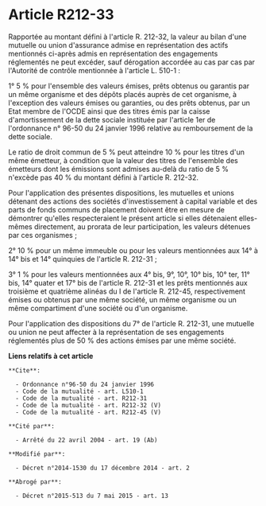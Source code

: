 # Article R212-33

Rapportée au montant défini à l'article R. 212-32, la valeur au bilan d'une mutuelle ou union d'assurance admise en
représentation des actifs mentionnés ci-après admis en représentation des engagements réglementés ne peut excéder, sauf
dérogation accordée au cas par cas par l'Autorité de contrôle mentionnée à l'article L. 510-1 : 

1° 5 % pour l'ensemble des valeurs émises, prêts obtenus ou garantis par un même organisme et des dépôts placés auprès de cet
organisme, à l'exception des valeurs émises ou garanties, ou des prêts obtenus, par un Etat membre de l'OCDE ainsi que des
titres émis par la caisse d'amortissement de la dette sociale instituée par l'article 1er de l'ordonnance n° 96-50 du 24
janvier 1996 relative au remboursement de la dette sociale. 

Le ratio de droit commun de 5 % peut atteindre 10 % pour les titres d'un même émetteur, à condition que la valeur des titres
de l'ensemble des émetteurs dont les émissions sont admises au-delà du ratio de 5 % n'excède pas 40 % du montant défini à
l'article R. 212-32. 

Pour l'application des présentes dispositions, les mutuelles et unions détenant des actions des sociétés d'investissement à
capital variable et des parts de fonds communs de placement doivent être en mesure de démontrer qu'elles respecteraient le
présent article si elles détenaient elles-mêmes directement, au prorata de leur participation, les valeurs détenues par ces
organismes ; 

2° 10 % pour un même immeuble ou pour les valeurs mentionnées aux 14° à 14° bis et 14° quinquies de l'article R. 212-31 ; 

3° 1 % pour les valeurs mentionnées aux 4° bis, 9°, 10°, 10° bis, 10° ter, 11° bis, 14° quater et 17° bis de l'article R.
212-31 et les prêts mentionnés aux troisième et quatrième alinéas du I de l'article R. 212-45, respectivement émises ou
obtenus par une même société, un même organisme ou un même compartiment d'une société ou d'un organisme. 

Pour l'application des dispositions du 7° de l'article R. 212-31, une mutuelle ou union ne peut affecter à la représentation
de ses engagements réglementés plus de 50 % des actions émises par une même société.

**Liens relatifs à cet article**

	**Cite**:

	  - Ordonnance n°96-50 du 24 janvier 1996
	  - Code de la mutualité - art. L510-1
	  - Code de la mutualité - art. R212-31
	  - Code de la mutualité - art. R212-32 (V)
	  - Code de la mutualité - art. R212-45 (V)

	**Cité par**:

	  - Arrêté du 22 avril 2004 - art. 19 (Ab)

	**Modifié par**:

	  - Décret n°2014-1530 du 17 décembre 2014 - art. 2

	**Abrogé par**:

	  - Décret n°2015-513 du 7 mai 2015 - art. 13
